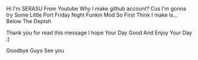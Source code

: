 Hi I'm SERASU From Youtube
Why I make github account?
Cus
I'm gonna try
Some
Little
Port
Friday Night Funkin Mod
So First Think
I make 
Is...
Below The Deptsh

Thank you for read this message
I hope Your Day Good
And
Enjoy Your Day :)

Goodbye Guys
See you
